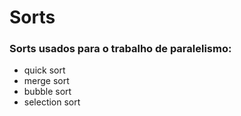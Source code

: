 # Sorts
### Sorts usados para o trabalho de paralelismo:
  - quick sort
  - merge sort
  - bubble sort
  - selection sort
